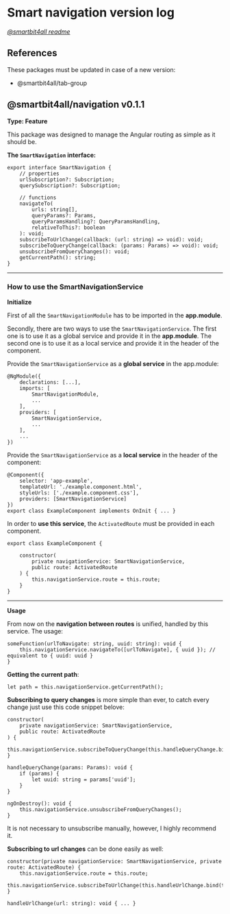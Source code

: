 # Smart navigation version log

[_@smartbit4all readme_](../../README.md)

## References

These packages must be updated in case of a new version:

-   @smartbit4all/tab-group

## @smartbit4all/navigation v0.1.1

**Type: Feature**

This package was designed to manage the Angular routing as simple as it should be.

**The `SmartNavigation` interface:**

    export interface SmartNavigation {
        // properties
        urlSubscription?: Subscription;
        querySubscription?: Subscription;

        // functions
        navigateTo(
            urls: string[],
            queryParams?: Params,
            queryParamsHandling?: QueryParamsHandling,
            relativeToThis?: boolean
        ): void;
        subscribeToUrlChange(callback: (url: string) => void): void;
        subscribeToQueryChange(callback: (params: Params) => void): void;
        unsubscribeFromQueryChanges(): void;
        getCurrentPath(): string;
    }

---

### How to use the **SmartNavigationService**

**Initialize**

First of all the `SmartNavigationModule` has to be imported in the **app.module**.

Secondly, there are two ways to use the `SmartNavigationService`. The first one is to use it as a global service and provide it in the **app.module**. The second one is to use it as a local service and provide it in the header of the component.

Provide the `SmartNavigationService` as a **global service** in the app.module:

    @NgModule({
        declarations: [...],
        imports: [
            SmartNavigationModule,
            ...
        ],
        providers: [
            SmartNavigationService,
            ...
        ],
        ...
    })

Provide the `SmartNavigationService` as a **local service** in the header of the component:

    @Component({
        selector: 'app-example',
        templateUrl: './example.component.html',
        styleUrls: ['./example.component.css'],
        providers: [SmartNavigationService]
    })
    export class ExampleComponent implements OnInit { ... }

In order to **use this service**, the `ActivatedRoute` must be provided in each component.

    export class ExampleComponent {

        constructor(
            private navigationService: SmartNavigationService,
            public route: ActivatedRoute
        ) {
            this.navigationService.route = this.route;
        }
    }

---

**Usage**

From now on the **navigation between routes** is unified, handled by this service. The usage:

    someFunction(urlToNavigate: string, uuid: string): void {
    	this.navigationService.navigateTo([urlToNavigate], { uuid }); // equivalent to { uuid: uuid }
    }

**Getting the current path**:

    let path = this.navigationService.getCurrentPath();

**Subscribing to query changes** is more simple than ever, to catch every change just use this code snippet belove:

    constructor(
        private navigationService: SmartNavigationService,
        public route: ActivatedRoute
    ) {
        this.navigationService.subscribeToQueryChange(this.handleQueryChange.bind(this));
    }

    handleQueryChange(params: Params): void {
    	if (params) {
    		let uuid: string = params['uuid'];
    	}
    }

    ngOnDestroy(): void {
    	this.navigationService.unsubscribeFromQueryChanges();
    }

It is not necessary to unsubscribe manually, however, I highly recommend it.

**Subscribing to url changes** can be done easily as well:

    constructor(private navigationService: SmartNavigationService, private route: ActivatedRoute) {
        this.navigationService.route = this.route;
        this.navigationService.subscribeToUrlChange(this.handleUrlChange.bind(this));
    }

    handleUrlChange(url: string): void { ... }
